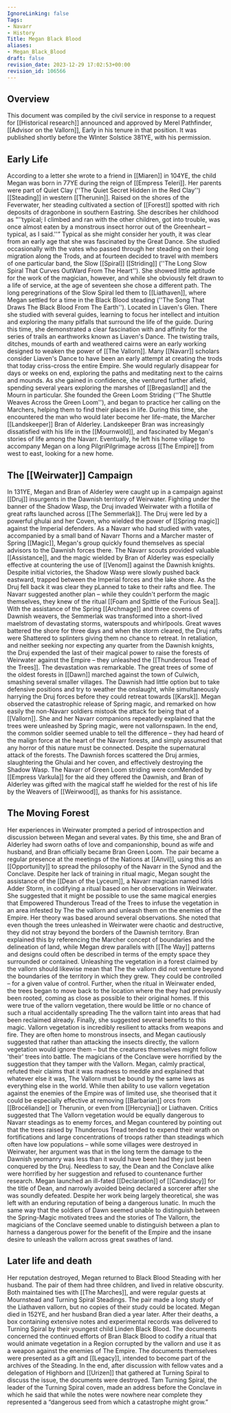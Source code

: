 ```yaml
---
IgnoreLinking: false
Tags:
- Navarr
- History
Title: Megan Black Blood
aliases:
- Megan_Black_Blood
draft: false
revision_date: 2023-12-29 17:02:53+00:00
revision_id: 106566
---
```


## Overview
This document was compiled by the civil service in response to a request for [[Historical research]] announced and approved by Merel Pathfinder, [[Advisor on the Vallorn]], Early in his tenure in that position. It was published shortly before the WInter Solstice 381YE, with his permission.
## Early Life
According to a letter she wrote to a friend in [[Miaren]] in 104YE, the child Megan was born in 77YE during the reign of [[Empress Teleri]]. Her parents were part of Quiet Clay (''The Quiet Secret Hidden in the Red Clay'') [[Steading]] in western [[Therunin]]. Raised on the shores of the Feverwater, her steading cultivated a section of [[Forest]] spotted with rich deposits of dragonbone in southern Eastring. She describes her childhood as "''typical; I climbed and ran with the other children, got into trouble, was once almost eaten by a monstrous insect horror out of the Greenheart – typical, as I said.''”
Typical as she might consider her youth, it was clear from an early age that she was fascinated by the Great Dance. She studied occasionally with the vates who passed through her steading on their long migration along the Trods, and at fourteen decided to travel with members of one particular band, the Slow [[Spiral]] [[Striding]] (''The Long Slow Spiral That Curves OutWard From The Heart''). She showed little aptitude for the work of the magician, however, and while she obviously felt drawn to a life of service, at the age of seventeen she chose a different path.
The long peregrinations of the Slow Spiral led them to [[Liathaven]], where Megan settled for a time in the Black Blood steading (''The Song That Draws The Black Blood From The Earth''). Located in Liaven's Glen. There she studied with several guides, learning to focus her intellect and intuition and exploring the many pitfalls that surround the life of the guide.
During this time, she demonstrated a clear fascination with and affinity for the series of trails an earthworks known as Liaven's Dance. The twisting trails, ditches, mounds of earth and weathered cairns were an early working designed to weaken the power of [[The Vallorn]]. Many [[Navarr]] scholars consider Liaven's Dance to have been an early attempt at creating the trods that today criss-cross the entire Empire. She would regularly disappear for days or weeks on end, exploring the paths and meditating next to the cairns and mounds.
As she gained in confidence, she ventured further afield, spending several years exploring the marshes of [[Bregasland]] and the Mourn in particular. She founded the Green Loom Striding (''The Shuttle Weaves Across the Green Loom''), and began to practice her calling on the Marchers, helping them to find their places in life. During this time, she encountered the man who would later become her life-mate, the Marcher [[Landskeeper]] Bran of Alderley.
Landskeeper Bran was increasingly dissatisfied with his life in the [[Mournwold]], and fascinated by Megan's stories of life among the Navarr. Eventually, he left his home village to accompany Megan on a long PilgriPilgrimage across [[The Empire]] from west to east, looking for a new home.
## The [[Weirwater]] Campaign
In 131YE, Megan and Bran of Alderley were caught up in a campaign against [[Druj]] insurgents in the Dawnish territory of Weirwater. Fighting under the banner of the Shadow Wasp, the Druj invaded Weirwater with a flotilla of great rafts launched across [[The Semmerlak]]. The Druj were led by a powerful ghulai and her Coven, who wielded the power of [[Spring magic]] against the Imperial defenders.
As a Navarr who had studied with vates, accompanied by a small band of Navarr Thorns and a Marcher master of Spring [[Magic]], Megan's group quickly found themselves as special advisors to the Dawnish forces there. The Navarr scouts provided valuable [[Assistance]], and the magic wielded by Bran of Alderley was especially effective at  countering the use of [[Venom]] against the Dawnish knights. Despite initial victories, the Shadow Wasp were slowly pushed back eastward, trapped between the Imperial forces and the lake shore.
As the Druj fell back it was clear they pLanned to take to their rafts and flee. The Navarr suggested another plan – while they couldn't perform the magic themselves, they knew of the ritual [[Foam and Spittle of the Furious Sea]]. With the assistance of the Spring [[Archmage]] and three covens of Dawnish weavers, the Semmerlak was transformed into a short-lived maelstrom of devastating storms, waterspouts and whirlpools. Great waves battered the shore for three days and when the storm cleared, the Druj rafts were Shattered to splinters giving them no chance to retreat.
In retaliation, and neither seeking nor expecting any quarter from the Dawnish knights, the Druj expended the last of their magical power to raise the forests of Weirwater against the Empire – they unleashed the [[Thunderous Tread of the Trees]].
The devastation was remarkable. The great trees of some of the oldest forests in [[Dawn]] marched against the town of Culwich, smashing several smaller villages. The Dawnish had little option but to take defensive positions and try to weather the onslaught, while simultaneously harrying the Druj forces before they could retreat towards [[Karsk]].
Megan observed the catastrophic release of Spring magic, and remarked on how easily the non-Navarr soldiers mistook the attack for being that of a [[Vallorn]]. She and her Navarr companions repeatedly explained that the trees were unleashed by Spring magic, were not vallornspawn. In the end, the common soldier seemed unable to tell the difference – they had heard of the malign force at the heart of the Navarr forests, and simply assumed that any horror of this nature must be connected.
Despite the supernatural attack of the forests. The Dawnish forces scattered the Druj armies, slaughtering the Ghulai and her coven, and effectively destroying the Shadow Wasp. The Navarr of Green Loom striding were comMended by [[Empress Varkula]] for the aid they offered the Dawnish, and Bran of Alderley was gifted with the magical staff he wielded for the rest of his life by the Weavers of [[Weirwood]], as thanks for his assistance.
## The Moving Forest
Her experiences in Weirwater prompted a period of introspection and discussion between Megan and several vates. By this time, she and Bran of Alderley had sworn oaths of love and companionship, bound as wife and husband, and Bran officially became Bran Green Loom. The pair became a regular presence at the meetings of the Nations at [[Anvil]], using this as an [[Opportunity]] to spread the philosophy of the Navarr in the Synod and the Conclave.
Despite her lack of training in ritual magic, Megan sought the assistance of the [[Dean of the Lyceum]], a Navarr magician named Idris Adder Storm, in codifying a ritual based on her observations in Weirwater.
She suggested that it might be possible to use the same magical energies that Empowered Thunderous Tread of the Trees to infuse the vegetation in an area infested by The the vallorn and unleash them on the enemies of the Empire.
Her theory was based around several observations. She noted that even though the trees unleashed in Weirwater were chaotic and destructive, they did not stray beyond the borders of the Dawnish territory. Bran explained this by referencing the Marcher concept of  boundaries and the delineation of land, while Megan drew parallels with [[The Way]] patterns and designs could often be described in terms of the empty space they surrounded or contained. Unleashing the vegetation in a forest claimed by the vallorn should likewise mean that The the vallorn did not venture beyond the boundaries of the territory in which they grew. They could be controlled – for a given value of control.
Further, when the ritual in Weirwater ended, the trees began to move back to the location where the they had previously been rooted, coming as close as possible to their original homes. If this were true of the vallorn vegetation, there would be little or no chance of such a ritual accidentally spreading The the vallorn taint into areas that had been reclaimed already.
Finally, she suggested several benefits to this magic. Vallorn vegetation is incredibly resilient to attacks from weapons and fire. They are often home to monstrous insects, and Megan cautiously suggested that rather than attacking the insects directly, the vallorn vegetation would ignore them – but the creatures themselves might follow 'their' trees into battle.
The magicians of the Conclave were horrified by the suggestion that they tamper with the Vallorn. Megan, calmly practical, refuted their claims that it was madness to meddle and explained that whatever else it was, The Vallorn must be bound by the same laws as everything else in the world. While then ability to use vallorn vegetation against the enemies of the Empire was of limited use, she theorised that it could be especially effective at removing [[Barbarian]] orcs from [[Brocéliande]] or Therunin, or even from [[Hercynia]] or Liathaven.
Critics suggested that The Vallorn vegetation would be equally dangerous to Navarr steadings as to enemy forces, and Megan countered by pointing out that the trees raised by Thunderous Tread tended to expend their wrath on fortifications and large concentrations of troops rather than steadings which often have low populations – while some villages were destroyed in Weirwater, her argument was that in the long term the damage to the Dawnish yeomanry was less than it would have been had they just been conquered by the Druj.
Needless to say, the Dean and the Conclave alike were horrified by her suggestion and refused to countenance further research. Megan launched an ill-fated [[Declaration]] of [[Candidacy]] for the title of Dean, and narrowly avoided being declared a sorcerer after she was soundly defeated.
Despite her work being largely theoretical, she was left with an enduring reputation of being a dangerous lunatic. In much the same way that the soldiers of Dawn seemed unable to distinguish between the Spring-Magic motivated trees and the stories of The Vallorn, the magicians of the Conclave seemed unable to distinguish between a plan to harness a dangerous power for the benefit of the Empire and the insane desire to unleash the vallorn across great swathes of land.
## Later life and death
Her reputation destroyed, Megan returned to Black Blood Steading with her husband. The pair of them had three children, and lived in relative obscurity. Both maintained ties with [[The Marches]], and were regular guests at Mournstead and Turning Spiral Steadings. The pair made a long study of the Liathaven vallorn, but no copies of their study could be located.
Megan died in 152YE, and her husband Bran died a year later.
After their deaths, a box containing extensive notes and experimental records was delivered to Turning Spiral by their youngest child Linden Black Blood. The documents concerned the continued efforts of Bran Black Blood to codify a ritual that would animate vegetation in a Region corrupted by the vallorn and use it as a weapon against the enemies of The Empire.
The documents themselves were presented as a gift and [[Legacy]], intended to become part of the archives of the Steading. In the end, after discussion with fellow vates and a delegation of Highborn and [[Urizen]] that gathered at Turning Spiral to discuss the issue, the documents were destroyed. Tam Turning Spiral, the leader of the Turning Spiral coven, made an address before the Conclave in which he said that while the notes were nowhere near complete they represented a “dangerous seed from which a catastrophe might grow.”
